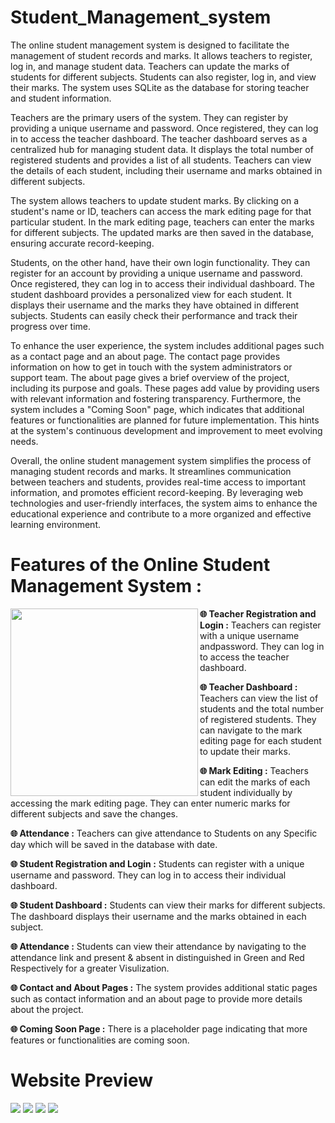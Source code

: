 # Student_Management_system
The online student management system is designed to facilitate the management of student records and marks. It allows teachers to register, log in, and manage student data. Teachers can update the marks of students for different subjects. Students can also register, log in, and view their marks. The system uses SQLite as the database for storing teacher and student information.

Teachers are the primary users of the system. They can register by providing a unique username and password. Once registered, they can log in to access the teacher dashboard. The teacher dashboard serves as a centralized hub for managing student data. It displays the total number of registered students and provides a list of all students. Teachers can view the details of each student, including their username and marks obtained in different subjects.

The system allows teachers to update student marks. By clicking on a student's name or ID, teachers can access the mark editing page for that particular student. In the mark editing page, teachers can enter the marks for different subjects. The updated marks are then saved in the database, ensuring accurate record-keeping.

Students, on the other hand, have their own login functionality. They can register for an account by providing a unique username and password. Once registered, they can log in to access their individual dashboard. The student dashboard provides a personalized view for each student. It displays their username and the marks they have obtained in different subjects. Students can easily check their performance and track their progress over time.

To enhance the user experience, the system includes additional pages such as a contact page and an about page. The contact page provides information on how to get in touch with the system administrators or support team. The about page gives a brief overview of the project, including its purpose and goals. These pages add value by providing users with relevant information and fostering transparency. Furthermore, the system includes a "Coming Soon" page, which indicates that additional features or functionalities are planned for future implementation. This hints at the system's continuous development and improvement to meet evolving needs.

Overall, the online student management system simplifies the process of managing student records and marks. It streamlines communication between teachers and students, provides real-time access to important information, and promotes efficient record-keeping. By leveraging web technologies and user-friendly interfaces, the system aims to enhance the educational experience and contribute to a more organized and effective learning environment.

# Features of the Online Student Management System :

<img align="left" height="300px" src="https://cdn3d.iconscout.com/3d/premium/thumb/project-management-6102638-5058803.png">

<b>🌐 Teacher Registration and Login :</b> Teachers can register with a unique username andpassword. They can log in to access the teacher dashboard.

<b>🌐 Teacher Dashboard :</b> Teachers can view the list of students and the total number of registered students. They can navigate to the mark editing page for each student to update their marks.

<b>🌐 Mark Editing :</b> Teachers can edit the marks of each student individually by accessing the mark editing page. They can enter numeric marks for different subjects and save the changes.

<b>🌐 Attendance :</b> Teachers can give attendance to Students on any Specific day which will be saved in the database with date.
                                
<b>🌐 Student Registration and Login :</b> Students can register with a unique username and password. They can log in to access their individual dashboard.
                                
<b>🌐 Student Dashboard :</b> Students can view their marks for different subjects. The dashboard displays their username and the marks obtained in each subject.

<b>🌐 Attendance :</b> Students can view their attendance by navigating to the attendance link and present & absent in distinguished in Green and Red Respectively for a greater Visulization.
                                
<b>🌐 Contact and About Pages :</b> The system provides additional static pages such as contact information and an about page to provide more details about the project.
                              
<b>🌐 Coming Soon Page :</b> There is a placeholder page indicating that more features or functionalities are coming soon.

# Website Preview

<img src="img/img1.png">

<img src="img/img2.png">

<img src="img/img3.png">

<img src="img/img4.png">

